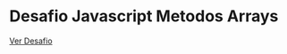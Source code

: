 # Desafio Javascript Metodos Arrays

[Ver Desafio](https://hypezzzz.github.io/Desafio-Metodos-Arrays/)
